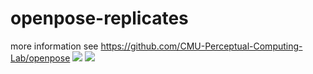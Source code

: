 
# openpose-replicates
more information see https://github.com/CMU-Perceptual-Computing-Lab/openpose
![](https://github.com/NoMorningstar/openpose-replicates/blob/master/pose.gif)
![](https://github.com/NoMorningstar/openpose-replicates/blob/master/pose-hand.gif)
